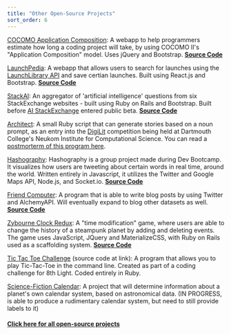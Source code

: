 ```yaml
---
title: "Other Open-Source Projects"
sort_order: 6
---
```

<p><a href="https://tra38.github.io/cocomo_application_composition/">COCOMO Application Composition</a>: A webapp to help programmers estimate how long a coding project will take, by using COCOMO II's "Application Composition" model. Uses jQuery and Bootstrap. <strong><a href="https://github.com/tra38/cocomo_application_composition">Source Code</a></strong>
<p><a href="https://tra38.github.io/LaunchPedia/">LaunchPedia</a>: A webapp that allows users to search for launches using the <a href="https://launchlibrary.net/">LaunchLibrary API</a> and save certian launches. Built using React.js and Bootstrap. <strong><a href="https://github.com/tra38/LaunchPedia">Source Code</a></strong></p>
<p><a href="http://stackai.herokuapp.com">StackAI</a>: An aggregator of 'artificial intelligence' questions from six StackExchange websites - built using Ruby on Rails and Bootstrap. Built before <a href="http://ai.stackexchange.com">AI StackExchange</a> entered public beta. <strong><a href="https://github.com/tra38/StackAI">Source Code</a></strong></p>
<p><a href="https://github.com/tra38/Architect">Architect</a>: A small Ruby script that can generate stories based on a noun prompt, as an entry into the <a href="http://bregman.dartmouth.edu/turingtests/digilit">DigiLit</a> competition being held at Dartmouth College's Neukom Institute for Computational Science. You can read a <a href="http://tra38.github.io/blog/t15-architect.html">postmorterm of this program here</a>.
<p><a href="https://hashography.herokuapp.com/">Hashography</a>: Hashography is a group project made during Dev Bootcamp. It visualizes how users are tweeting about certain words in real time, around the world. Written entirely in Javascript, it utilizes the Twitter and Google Maps API, Node.js, and Socket.io. <strong><a href="https://github.com/egarreau/hashography">Source Code</a></strong></p>
<p><a href="https://friendcomputer.herokuapp.com/">Friend Computer</a>: A program that is able to write blog posts by using Twitter and AlchemyAPI. Will eventually expand to blog other datasets as well. <strong><a href="https://github.com/tra38/FriendComputer">Source Code</a></strong></p>
<p><a href="https://zybourne-clock-redux.herokuapp.com">Zybourne Clock Redux</a>: A "time modification" game, where users are able to change the history of a steampunk planet by adding and deleting events. The game uses JavaScript, JQuery and MaterializeCSS, with Ruby on Rails used as a scaffolding system. <strong><a href="https://github.com/tra38/Zybourne-Clock-Redux">Source Code</a></strong></p>
<p><a href="https://github.com/tra38/Tic-Tac-Toe-Challenge">Tic Tac Toe Challenge</a> (source code at link): A program that allows you to play Tic-Tac-Toe in the command line. Created as part of a coding challenge for 8th Light. Coded entirely in Ruby.</p>
<p><a href="https://github.com/tra38/Science-Fiction-Calendar">Science-Fiction Calendar</a>: A project that will determine information about a planet's own calendar system, based on astronomical data. (IN PROGRESS, is able to produce a rudimentary calendar system, but need to still provide labels to it)</p>
<h4><a href="https://github.com/tra38?tab=repositories">Click here for all open-source projects</a>
